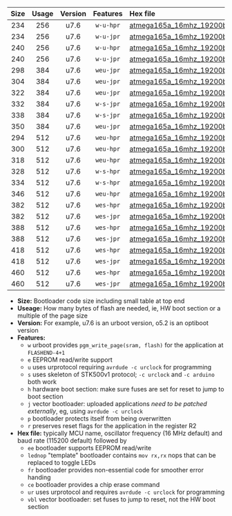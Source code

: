 |Size|Usage|Version|Features|Hex file|
|:-:|:-:|:-:|:-:|:--|
|234|256|u7.6|`w-u-hpr`|[atmega165a_16mhz_19200bps_ur.hex](https://raw.githubusercontent.com/stefanrueger/urboot/main//atmega165a_16mhz_19200bps_ur.hex)|
|234|256|u7.6|`w-u-jpr`|[atmega165a_16mhz_19200bps_ur_vbl.hex](https://raw.githubusercontent.com/stefanrueger/urboot/main//atmega165a_16mhz_19200bps_ur_vbl.hex)|
|240|256|u7.6|`w-u-hpr`|[atmega165a_16mhz_19200bps_lednop_ur.hex](https://raw.githubusercontent.com/stefanrueger/urboot/main//atmega165a_16mhz_19200bps_lednop_ur.hex)|
|240|256|u7.6|`w-u-jpr`|[atmega165a_16mhz_19200bps_lednop_ur_vbl.hex](https://raw.githubusercontent.com/stefanrueger/urboot/main//atmega165a_16mhz_19200bps_lednop_ur_vbl.hex)|
|298|384|u7.6|`weu-jpr`|[atmega165a_16mhz_19200bps_ee_ur_vbl.hex](https://raw.githubusercontent.com/stefanrueger/urboot/main//atmega165a_16mhz_19200bps_ee_ur_vbl.hex)|
|304|384|u7.6|`weu-jpr`|[atmega165a_16mhz_19200bps_ee_lednop_ur_vbl.hex](https://raw.githubusercontent.com/stefanrueger/urboot/main//atmega165a_16mhz_19200bps_ee_lednop_ur_vbl.hex)|
|322|384|u7.6|`weu-jpr`|[atmega165a_16mhz_19200bps_ee_lednop_fr_ur_vbl.hex](https://raw.githubusercontent.com/stefanrueger/urboot/main//atmega165a_16mhz_19200bps_ee_lednop_fr_ur_vbl.hex)|
|332|384|u7.6|`w-s-jpr`|[atmega165a_16mhz_19200bps_vbl.hex](https://raw.githubusercontent.com/stefanrueger/urboot/main//atmega165a_16mhz_19200bps_vbl.hex)|
|338|384|u7.6|`w-s-jpr`|[atmega165a_16mhz_19200bps_lednop_vbl.hex](https://raw.githubusercontent.com/stefanrueger/urboot/main//atmega165a_16mhz_19200bps_lednop_vbl.hex)|
|350|384|u7.6|`weu-jpr`|[atmega165a_16mhz_19200bps_ee_lednop_fr_ce_ur_vbl.hex](https://raw.githubusercontent.com/stefanrueger/urboot/main//atmega165a_16mhz_19200bps_ee_lednop_fr_ce_ur_vbl.hex)|
|294|512|u7.6|`weu-hpr`|[atmega165a_16mhz_19200bps_ee_ur.hex](https://raw.githubusercontent.com/stefanrueger/urboot/main//atmega165a_16mhz_19200bps_ee_ur.hex)|
|300|512|u7.6|`weu-hpr`|[atmega165a_16mhz_19200bps_ee_lednop_ur.hex](https://raw.githubusercontent.com/stefanrueger/urboot/main//atmega165a_16mhz_19200bps_ee_lednop_ur.hex)|
|318|512|u7.6|`weu-hpr`|[atmega165a_16mhz_19200bps_ee_lednop_fr_ur.hex](https://raw.githubusercontent.com/stefanrueger/urboot/main//atmega165a_16mhz_19200bps_ee_lednop_fr_ur.hex)|
|328|512|u7.6|`w-s-hpr`|[atmega165a_16mhz_19200bps.hex](https://raw.githubusercontent.com/stefanrueger/urboot/main//atmega165a_16mhz_19200bps.hex)|
|334|512|u7.6|`w-s-hpr`|[atmega165a_16mhz_19200bps_lednop.hex](https://raw.githubusercontent.com/stefanrueger/urboot/main//atmega165a_16mhz_19200bps_lednop.hex)|
|346|512|u7.6|`weu-hpr`|[atmega165a_16mhz_19200bps_ee_lednop_fr_ce_ur.hex](https://raw.githubusercontent.com/stefanrueger/urboot/main//atmega165a_16mhz_19200bps_ee_lednop_fr_ce_ur.hex)|
|382|512|u7.6|`wes-hpr`|[atmega165a_16mhz_19200bps_ee.hex](https://raw.githubusercontent.com/stefanrueger/urboot/main//atmega165a_16mhz_19200bps_ee.hex)|
|382|512|u7.6|`wes-jpr`|[atmega165a_16mhz_19200bps_ee_vbl.hex](https://raw.githubusercontent.com/stefanrueger/urboot/main//atmega165a_16mhz_19200bps_ee_vbl.hex)|
|388|512|u7.6|`wes-hpr`|[atmega165a_16mhz_19200bps_ee_lednop.hex](https://raw.githubusercontent.com/stefanrueger/urboot/main//atmega165a_16mhz_19200bps_ee_lednop.hex)|
|388|512|u7.6|`wes-jpr`|[atmega165a_16mhz_19200bps_ee_lednop_vbl.hex](https://raw.githubusercontent.com/stefanrueger/urboot/main//atmega165a_16mhz_19200bps_ee_lednop_vbl.hex)|
|418|512|u7.6|`wes-hpr`|[atmega165a_16mhz_19200bps_ee_lednop_fr.hex](https://raw.githubusercontent.com/stefanrueger/urboot/main//atmega165a_16mhz_19200bps_ee_lednop_fr.hex)|
|418|512|u7.6|`wes-jpr`|[atmega165a_16mhz_19200bps_ee_lednop_fr_vbl.hex](https://raw.githubusercontent.com/stefanrueger/urboot/main//atmega165a_16mhz_19200bps_ee_lednop_fr_vbl.hex)|
|460|512|u7.6|`wes-hpr`|[atmega165a_16mhz_19200bps_ee_lednop_fr_ce.hex](https://raw.githubusercontent.com/stefanrueger/urboot/main//atmega165a_16mhz_19200bps_ee_lednop_fr_ce.hex)|
|460|512|u7.6|`wes-jpr`|[atmega165a_16mhz_19200bps_ee_lednop_fr_ce_vbl.hex](https://raw.githubusercontent.com/stefanrueger/urboot/main//atmega165a_16mhz_19200bps_ee_lednop_fr_ce_vbl.hex)|

- **Size:** Bootloader code size including small table at top end
- **Useage:** How many bytes of flash are needed, ie, HW boot section or a multiple of the page size
- **Version:** For example, u7.6 is an urboot version, o5.2 is an optiboot version
- **Features:**
  + `w` urboot provides `pgm_write_page(sram, flash)` for the application at `FLASHEND-4+1`
  + `e` EEPROM read/write support
  + `u` uses urprotocol requiring `avrdude -c urclock` for programming
  + `s` uses skeleton of STK500v1 protocol; `-c urclock` and `-c arduino` both work
  + `h` hardware boot section: make sure fuses are set for reset to jump to boot section
  + `j` vector bootloader: uploaded applications *need to be patched externally*, eg, using `avrdude -c urclock`
  + `p` bootloader protects itself from being overwritten
  + `r` preserves reset flags for the application in the register R2
- **Hex file:** typically MCU name, oscillator frequency (16 MHz default) and baud rate (115200 default) followed by
  + `ee` bootloader supports EEPROM read/write
  + `lednop` "template" bootloader contains `mov rx,rx` nops that can be replaced to toggle LEDs
  + `fr` bootloader provides non-essential code for smoother error handing
  + `ce` bootloader provides a chip erase command
  + `ur` uses urprotocol and requires `avrdude -c urclock` for programming
  + `vbl` vector bootloader: set fuses to jump to reset, not the HW boot section
